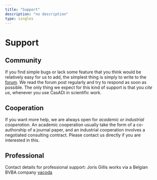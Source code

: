 ```yaml
---
title: "Support"
description: "no description"
type: singles
---
```

# Support

## Community
If you find simple bugs or lack some feature that you think would be relatively easy for us to add, the simplest thing is simply to write to the [forum](https://groups.google.com/forum/?fromgroups=#!forum/casadi-users). We read the forum post regularly and try to respond as soon as possible. The only thing we expect for this kind of support is that you *cite us*, whenever you use CasADi in scientific work.

## Cooperation
If you want more help, we are always open for *academic or industrial cooperation*. An academic cooperation usually take the form of a co-authorship of a journal paper, and an industrial cooperation involves a negotiated consulting contract. Please contact us directly if you are interested in this.

## Professional
Contact details for professional support:
Joris Gillis works via a Belgian BVBA company [yacoda](http://www.yacoda.com/)
